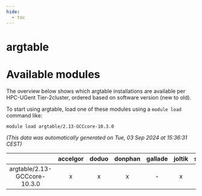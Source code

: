 ```yaml
---
hide:
  - toc
---
```


argtable
========

# Available modules


The overview below shows which argtable installations are available per HPC-UGent Tier-2cluster, ordered based on software version (new to old).

To start using argtable, load one of these modules using a `module load` command like:

```shell
module load argtable/2.13-GCCcore-10.3.0
```

*(This data was automatically generated on Tue, 03 Sep 2024 at 15:36:31 CEST)*  

| |accelgor|doduo|donphan|gallade|joltik|shinx|skitty|
| :---: | :---: | :---: | :---: | :---: | :---: | :---: | :---: |
|argtable/2.13-GCCcore-10.3.0|x|x|x|-|x|-|x|
